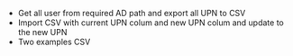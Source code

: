 * Get all user from required AD path and export all UPN to CSV
* Import CSV with current UPN colum and new UPN colum and update to the new UPN
* Two examples CSV
